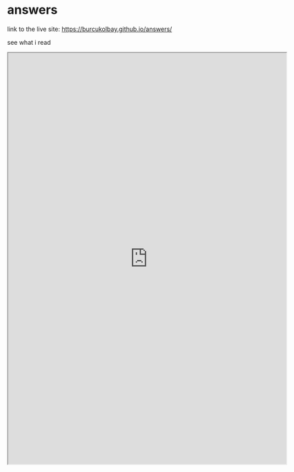 # answers

link to the live site: https://burcukolbay.github.io/answers/

see what i read

<iframe src=https://public.tableau.com/views/assingment_badi/Sheet7:showVizHome=no&:embed=true" width="645" height="955"></iframe>
